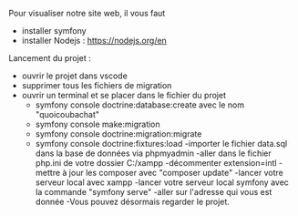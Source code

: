 Pour visualiser notre site web, il vous faut
  - installer symfony
  - installer Nodejs : https://nodejs.org/en

Lancement du projet :
  - ouvrir le projet dans vscode
  - supprimer tous les fichiers de migration
  - ouvrir un terminal et se placer dans le fichier du projet
      - symfony console doctrine:database:create avec le nom "quoicoubachat"
      - symfony console make:migration
      - symfony console doctrine:migration:migrate
      - symfony console doctrine:fixtures:load
  -importer le fichier data.sql dans la base de données via phpmyadmin
  -aller dans le fichier php.ini de votre dossier C:/xampp
  -décommenter extension=intl
  -mettre à jour les composer avec "composer update"
  -lancer votre serveur local avec xampp
  -lancer votre serveur local symfony avec la commande "symfony serve"
  -aller sur l'adresse qui vous est donnée
  -Vous pouvez désormais regarder le projet.
